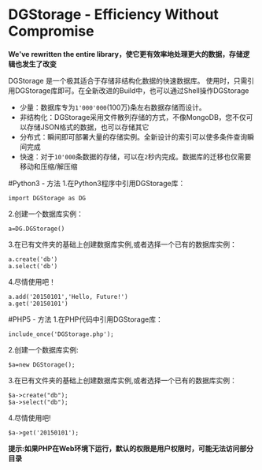 # DGStorage - Efficiency Without Compromise
**We've rewritten the entire library，使它更有效率地处理更大的数据，存储逻辑也发生了改变**

DGStorage 是一个极其适合于存储非结构化数据的快速数据库。
使用时，只需引用DGStorage库即可。在全新改进的Build中，也可以通过Shell操作DGStorage
+ 少量：数据库专为<code>1'000'000</code>(100万)条左右数据存储而设计。
+ 非结构化：DGStorage采用文件散列存储的方式，不像MongoDB，您不仅可以存储JSON格式的数据，也可以存储其它
+ 分布式：瞬间即可部署大量的存储实例。全新设计的索引可以使多条件查询瞬间完成
+ 快速：对于<code>10'000</code>条数据的存储，可以在<code>2</code>秒内完成。数据库的迁移也仅需要移动和压缩/解压缩

#Python3 - 方法
1.在Python3程序中引用DGStorage库：
    
    import DGStorage as DG
    
2.创建一个数据库实例：
    
    a=DG.DGStorage()
    
3.在已有文件夹的基础上创建数据库实例,或者选择一个已有的数据库实例：
    
    a.create('db')
    a.select('db')
    
4.尽情使用吧！
    
    a.add('20150101','Hello, Future!')
    a.get('20150101')

#PHP5 - 方法 
1.在PHP代码中引用DGStorage库：
    
    include_once('DGStorage.php');
    
2.创建一个数据库实例:
    
    $a=new DGStorage();
    
3.在已有文件夹的基础上创建数据库实例,或者选择一个已有的数据库实例：
    
    $a->create("db");
    $a->select("db");
    
4.尽情使用吧!
    
    $a->get('20150101');
    
**提示:如果PHP在Web环境下运行，默认的权限是用户权限时，可能无法访问部分目录**